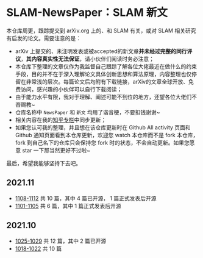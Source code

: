 # SLAM-NewsPaper：SLAM 新文

本仓库周更，跟踪提交到 arXiv.org 上的、和 SLAM 有关，或对 SLAM 相关研究有启发的论文。需要注意的是：

- arXiv 上提交的、未注明发表或被accepted的新文章**并未经过完整的同行评议**，**其内容真实性无法保证**，请小伙伴们阅读时务必注意；
- 本仓库下整理的文章仅作为我监督自己跟踪了解各位大佬最近在做什么的约束手段，目的并不在于深入理解论文具体创新思想和算法原理，内容整理也仅停留在非常浅的层次。每篇论文后均附有下载链接，arXiv的文章全球开放、免费访问，感兴趣的小伙伴可以自行下载阅读；
- 由于能力水平有限，我对于理解、阐述可能不到位的地方，还望各位大佬们不吝赐教~
- 仓库名称中 `NewsPaper` 和 `新文` 均用了谐音梗，不要扣钱谢谢~
- 相关内容在我的[知乎专栏](https://www.zhihu.com/column/c_1434976056889978880)中同步更新；
- 如果您认可我的整理，并且想在该仓库更新时在 Github All activity 页面和 Github 通知页面看到本仓库更新，欢迎您 watch 本仓库而不是 fork 本仓库，fork 到自己名下的仓库只会保持您 fork 时的状态，不会自动更新。如果您愿意 star 一下那当然更好不过啦~

最后，希望我能够坚持下去吧。


## 2021.11

- [1108-1112](./2021/1108-1112.md) 共 10 篇，其中  4 篇已开源，  1 篇正式发表后开源
- [1101-1105](./2021/1101-1105.md) 共  6 篇，其中  1 篇正式发表后开源

## 2021.10

- [1025-1029](./2021/1025-1029.md) 共 12 篇，其中  2 篇已开源
- [1018-1022](./2021/1018-1022.md) 共 10 篇







